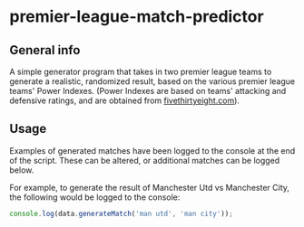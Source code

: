 # premier-league-match-predictor

## General info

 A simple generator program that takes in two premier league teams to generate a realistic, randomized result, based on the various premier league teams' Power Indexes. (Power Indexes are based on teams' attacking and defensive ratings, and are obtained from [fivethirtyeight.com](https://fivethirtyeight.com/methodology/how-our-club-soccer-predictions-work/)).

## Usage

Examples of generated matches have been logged to the console at the end of the script. These can be altered, or additional matches can be logged below.

For example, to generate the result of Manchester Utd vs Manchester City, the following would be logged to the console:

```javascript
console.log(data.generateMatch('man utd', 'man city'));
```

